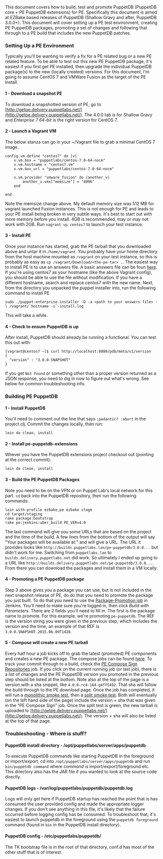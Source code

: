 This document covers how to build, test and promote PuppetDB (PuppetDB
core + PE PuppetDB extensions) for PE. Specifically this document is
aimed at EZBake based releases of PuppetDB (Shallow Gravy and after,
PuppetDB 3.0.0+). This document will cover setting up a PE test
environment, creating PE PuppetDB packages, promoting a set of changes
and following that through to a PE build that includes the new
PuppetDB patches.

### Setting Up a PE Environment

Typically you'll be wanting to verify a fix for a PE related bug or a
new PE related feature. To be able to test out this new PE PuppetDB
package, it's easiest if you first get PE installed, then upgrade the
individual PuppetDB package(s) to the new (locally created)
versions. For this document, I'm going to assume CentOS 7 and VMWare
Fusion as the target of the PE Install.

#### 1 - Download a snapshot PE

To download a snapshotted version of PE, go to
[http://getpe.delivery.puppetlabs.net/](http://getpe.delivery.puppetlabs.net/). The 4.0.0
tab is for Shallow Gravy and _Enterprise 7 64-bit_ is the right
version for CentOS 7.

#### 2 - Launch a Vagrant VM

The below stanza can go in your ~/Vagrant file to grab a minimal
CentOS 7 image.

```
config.vm.define "centos7" do |v|
    v.vm.box = "puppetlabs/centos-7.0-64-nocm"
    v.vm.hostname = "centos7.vm"
    v.vm.box_url = "puppetlabs/centos-7.0-64-nocm"

    v.vm.provider "vmware_fusion" do |another_v|
  	    another_v.vmx["memsize"] = "4096"
    end

end
```

Note the memsize change above. My default memory size was 512 MB for
vagrant launched Fusion instances. This is not enough for PE and leads
to your PE install being broken in very subtle ways. It's best to
start out with more memory before you install. 4GB is recommended, may
or may not work with 2GB. Run `vagrant up centos7` to launch your test
instance.

#### 3 - Install PE

Once your instance has started, grab the PE tarball that you
downloaded above and untar it in `/home/vagrant`. You probably have
your home directory from the host machine mounted as `/vagrant` on
your test instance, so this is probably as easy as `cp
/vagrant/Download/<the-pe-tar> .`.  The easiest way to install PE is
to use an answers file. A basic answers file can be foun
[here](https://gist.github.com/senior/0056c6362c0e02185016). If you're
using centos7 as your hostname (like the above Vagrant config), you
should be able to use the file without modification. If you have a
different hostname, search and replace centos7 with the new
name. Next, from the directory you unpacked the puppet installer into,
run the following command to install PE


```
sudo ./puppet-enterprise-installer -D -a <path to your answers file> -l /vagrant/`hostname -s`-install.log
```

This will take a while.

#### 4 - Check to ensure PuppetDB is up

After install, PuppetDB should already be running a functional. You can test this out with:

```
[vagrant@centos7 ~]$ curl http://localhost:8080/pdb/meta/v1/version
{
  "version" : "3.0.0-SNAPSHOT"
}
```

If you get `Not Found` or something other than a proper version
returned as a JSON response, you need to dig in now to figure out
what's wrong. See below for common troubleshooting info.


### Building PE PuppetDB

#### 1 - Install PuppetDB

You'll need to comment out the line that says `:pedantic? :abort` in the project.clj. Commit the
changes locally, then run:

```
lein do clean, install
```

#### 2 - Install pe-puppetdb-extensions

Whever you have the PuppetDB extensions project checkout out (pointing at the correct commit):

```
lein do clean, install
```

#### 3 - Build the PE PuppetDB Packages

Note you need to be on the VPN or on Puppet Lab's local network for
this part. `cd` back into the PuppetDB repository, then run the
following commands:

```
lein with-profile ezbake,pe ezbake stage
cd target/staging
rake package:bootstrap
rake pe:jenkins:uber_build PE_VER=4.0
```

The last command will give you some URLs that are based on the project
and the time of the build. A few lines from the bottom of the output
will say "Your packages will be available at:" and will give a
URL. The URL it provides looks like
`http://builds.puppetlabs.lan/pe-puppetdb/3.0.0...` but didn't work for
me. Switching from `puppetlabs.lan` to `builds.delivery.puppetlabs.net`
did work. So ultimately I ended up going to a URL like
`http://builds.delivery.puppetlabs.net/pe-puppetdb/3.0.0...`. From
there you can download the packages and install them in a VM locally.

#### 4 - Promoting a PE PuppetDB package

Step 3 above gives you a package you can use, but is not included in
the next snapshot release of PE, do do that you need to promote the
package you just built. To do that you need to use the
[Package-Promotion job](http://jenkins-compose.delivery.puppetlabs.net/view/Promotion/job/Package-Promotion/)
in Jenkins. You'll need to make sure you're logged in, then click
_Build with Parameters_. There are 2 fields you'll need to fill
in. The first is the package name to promote. For this example, we're
promoting `pe-puppetdb`. The REF is the version string you were given
in the previous step, which includes the version and the time, an
example of that REF is `3.0.0.SNAPSHOT.2015.06.09T1428`.

#### 5 - Compose will create a new PE tarball

Every half hour a job kicks off to grab the latest (promoted) PE
components and creates a new PE package. The compose jobs can be found
[here](http://jenkins-compose.delivery.puppetlabs.net/view/Compose/). To
track your commit through to a build, check the
[PE Compose Sign Repositories](http://jenkins-compose.delivery.puppetlabs.net/view/Compose/job/PE-Compose-Sign-Repositories/)
job. If you click on the current running job (or last job), there is a
list of changes and the PE PuppetDB version you promoted in the
previous step should be listed at the bottom. Note also at the top of
the page is a version with a sha snippet, like
`4.0.0-rc4-184-g4ff5492`. That sha will follow the build through to
the PE download page. Once the job has completed, it will run a
[monolithic smoke test](http://jenkins-enterprise.delivery.puppetlabs.net/job/enterprise_pe-acceptance-tests_integration-system_pe_smoke-monolithic_4.0.x/), then a
[split smoke test](http://jenkins-enterprise.delivery.puppetlabs.net/job/enterprise_pe-acceptance-tests_integration-system_pe_smoke-split_4.0.x/). Both
will eventually (on the left hand side of the page) include the
version + sha that was given in the "PE Compose Sign" job. Once the
split test is green, the new tarball is uploaded to
[http://getpe.delivery.puppetlabs.net/](http://getpe.delivery.puppetlabs.net/). The
version + sha will also be listed at the top of that page.

### Troubleshooting - Where is stuff?

#### PuppetDB install directory - /opt/puppetlabs/server/apps/puppetdb

To execute PuppetDB commands like starting PuppetDB in the foreground
or import/export, cd into `/opt/puppetlabs/server/apps/puppetdb` and run `bin/puppetdb command`
where _command_ is import/export/foreground etc. This
directory also has the JAR file if you wanted to look at the source
code directly.

#### PuppetDB logs - /var/log/puppetlabs/puppetdb/puppetdb.log

Logs will only get here if PuppetDB startup has reached the point that
is has consumed the user provided config and made the appropriate
logger changes. If you don't see anything in this file, it's likely
that the failure occurred before logging config has be consumed. To
troubleshoot that, it's easiest to launch puppetdb in the foreground
using the `puppetdb foreground` command (found in `bin` in the
PuppetDB install directory).

#### PuppetDB config - /etc/puppetlabs/puppetdb/

The TK bootstrap file is in the root of that directory, conf.d has
most of the other stuff that is of interest.
